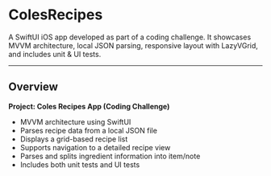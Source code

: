 # ColesRecipes

A SwiftUI iOS app developed as part of a coding challenge.
It showcases MVVM architecture, local JSON parsing, responsive layout with LazyVGrid, and includes unit & UI tests.

---

## Overview 

**Project: Coles Recipes App (Coding Challenge)**

- MVVM architecture using SwiftUI  
- Parses recipe data from a local JSON file  
- Displays a grid-based recipe list  
- Supports navigation to a detailed recipe view  
- Parses and splits ingredient information into item/note  
- Includes both unit tests and UI tests  
